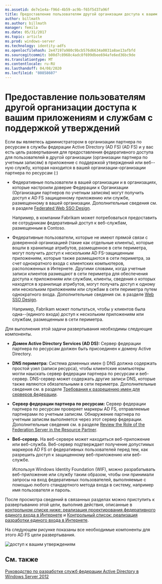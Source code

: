 ```yaml
---
ms.assetid: de7e1e4a-f96d-4b59-ac9b-f65f5d37a96f
title: Предоставление пользователям другой организации доступа к вашим приложениям и службам с поддержкой утверждений
author: billmath
ms.author: billmath
manager: femila
ms.date: 05/31/2017
ms.topic: article
ms.prod: windows-server
ms.technology: identity-adfs
ms.openlocfilehash: 2e47197a980c9bcb576d6634a0031a8ae13afbfd
ms.sourcegitcommit: b00d7c8968c4adc8f699dbee694afe6ed36bc9de
ms.translationtype: MT
ms.contentlocale: ru-RU
ms.lasthandoff: 04/08/2020
ms.locfileid: "80858607"
---
```

# <a name="provide-users-in-another-organization-access-to-your-claims-aware-applications-and-services"></a>Предоставление пользователям другой организации доступа к вашим приложениям и службам с поддержкой утверждений


Если вы являетесь администратором в организации партнера по ресурсам в службы федерации Active Directory (AD FS) \(AD FS\) и у вас есть цель развертывания для предоставления федеративного доступа для пользователей в другой организации \(организации партнера по учетным записям\) в приложение с поддержкой утверждений или веб-\-ную службу, которая находится в вашей организации\-организации партнера по ресурсам \(:\)  
  
-   Федеративные пользователи в вашей организации и в организациях, которые настроили доверие Федерации к Организации \(Организации партнеров по учетным записям\) могут получить доступ к AD FS защищенному приложению или службе, размещенному в вашей организации. Дополнительные сведения см. в разделе [Federated Web SSO Design](Federated-Web-SSO-Design.md).  
  
    Например, в компании Fabrikam может потребоваться предоставить ее сотрудникам федеративный доступ к веб-службам, размещенным в Contoso.  
  
-   Федеративные пользователи, которые не имеют прямой связи с доверенной организацией \(такие как отдельные клиенты\), которые вошли в хранилище атрибутов, размещенное в сети периметра, могут получить доступ к нескольким AD FS\-защищенным приложениям, которые также размещаются в сети периметра, за счет однократного входа с клиентских компьютеров, расположенных в Интернете. Другими словами, когда учетные записи клиентов размещают в сети периметра для обеспечения доступа к приложениям или службам, клиенты, сведения о которых находятся в хранилище атрибутов, могут получать доступ к одному или нескольким приложениям или службам в сети периметра путем однократного входа. Дополнительные сведения см. в разделе [Web SSO Design](Web-SSO-Design.md).  
  
    Например, Fabrikam может попытаться, чтобы у клиентов была одна\-\-\(единого входа\) доступ к нескольким приложениям или службам, размещенным в сети периметра.  
  
Для выполнения этой задачи развертывания необходимы следующие компоненты.  
  
-   **Домен Active Directory Services \(AD DS\):** Сервер федерации партнера по ресурсам должен быть присоединен к домену Active Directory.  
  
-   **DNS периметра:** Система доменных имен \(\) DNS должна содержать простой узел \(записи ресурса\), чтобы клиентские компьютеры могли наыскать сервер федерации партнера по ресурсам и веб-сервер. DNS-сервер может содержать другие записи DNS, которые также являются обязательными в сети периметра. Дополнительные сведения см. в разделе [Требования к разрешению имен для серверов федерации](Name-Resolution-Requirements-for-Federation-Servers.md).  
  
-   **Сервер федерации партнера по ресурсам:** Сервер федерации партнера по ресурсам проверяет маркеры AD FS, отправляемые партнерами по учетным записям. Обнаружение партнера по учетным записям выполняется через этот сервер федерации. Дополнительные сведения см. в разделе [Review the Role of the Federation Server in the Resource Partner](Review-the-Role-of-the-Federation-Server-in-the-Resource-Partner.md).  
  
-   **Веб-сервер.** На веб-сервере может находиться веб-приложение или веб-служба. Веб-сервер подтверждает получение допустимых маркеров AD FS от федеративных пользователей перед тем, как разрешить доступ к защищенному веб-приложению или веб-службе.  
  
    Используя Windows Identity Foundation \(WIF\), можно разрабатывать веб-приложение или службу таким образом, чтобы они принимали запросы на вход федеративных пользователей, выполняемые с помощью любого стандартного метода входа в систему, например имя пользователя и пароль.  
  
После просмотра сведений в связанных разделах можно приступить к развертыванию этой цели, выполнив действия, описанные в [контрольном списке ниже: реализация проектирования федеративного единого входа в Интернете](../../ad-fs/deployment/Checklist--Implementing-a-Federated-Web-SSO-Design.md) и [Контрольный список: реализация разработки единого входа в Интернете](../../ad-fs/deployment/Checklist--Implementing-a-Web-SSO-Design.md).  
  
На следующем рисунке показаны все необходимые компоненты для этого AD FS цели развертывания.  
  
![доступ к вашим утверждениям](media/75358b16-2a6f-4e16-9cc4-b0e614480305.gif)  
  
## <a name="see-also"></a>См. также
[Руководство по разработке служб федерации Active Directory в Windows Server 2012](AD-FS-Design-Guide-in-Windows-Server-2012.md)
